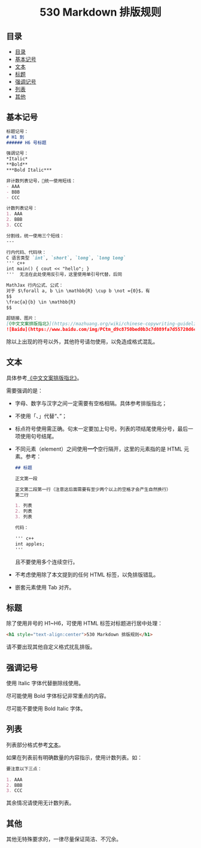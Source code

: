 <h1 style="text-align:center">530 Markdown 排版规则</h1>

## 目录

- [目录](#目录)
- [基本记号](#基本记号)
- [文本](#文本)
- [标题](#标题)
- [强调记号](#强调记号)
- [列表](#列表)
- [其他](#其他)

## 基本记号

``` markdown
标题记号：
# H1 到
###### H6 号标题

强调记号：
*Italic*
**Bold**
***Bold Italic***

非计数列表记号，统一使用短线：
- AAA
- BBB
- CCC

计数列表记号：
1. AAA
2. BBB
3. CCC

分割线，统一使用三个短线：
---

行内代码、代码块：
C 语言类型 `int`, `short`, `long`, `long long`
''' c++
int main() { cout << "hello"; }
'''  无法在此处使用反引号，这里使用单引号代替，后同

MathJax 行内公式、公式：
对于 $\forall a, b \in \mathbb{R} \cup b \not ={0}$，有
$$
\frac{a}{b} \in \mathbb{R}
$$

超链接、图片：
[《中文文案排版指北》](https://mazhuang.org/wiki/chinese-copywriting-guidelines/)
![Baidu](https://www.baidu.com/img/PCtm_d9c8750bed0b3c7d089fa7d55720d6cf.png)
```

除以上出现的符号以外，其他符号请勿使用，以免造成格式混乱。

## 文本

具体参考[《中文文案排版指北》](https://mazhuang.org/wiki/chinese-copywriting-guidelines/)。

需要强调的是：

- 字母、数字与汉字之间一定需要有空格相隔。具体参考排版指北；
- 不使用「、」代替“、”；
- 标点符号使用需正确。句末一定要加上句号。列表的项结尾使用分号，最后一项使用句号结尾。
- 不同元素（element）之间使用**一个**空行隔开，这里的元素指的是 HTML 元素。参考：

  ``` markdown
  ## 标题

  正文第一段

  正文第二段第一行（注意这后面需要有至少两个以上的空格才会产生自然换行）  
  第二行

  1. 列表
  2. 列表
  3. 列表

  代码：

  ''' c++
  int apples;
  '''
  ```

  且不要使用多个连续空行。
- 不考虑使用除了本文提到的任何 HTML 标签，以免排版错乱。
- 嵌套元素使用 Tab 对齐。

## 标题

除了使用井号的 H1~H6，可使用 HTML 标签对标题进行居中处理：

``` html
<h1 style="text-align:center">530 Markdown 排版规则</h1>
```

请不要出现其他自定义格式扰乱排版。

## 强调记号

使用 Italic 字体代替删除线使用。

尽可能使用 Bold 字体标记非常重点的内容。

尽可能不要使用 Bold Italic 字体。

## 列表

列表部分格式参考[文本](#文本)。

如果在列表前有明确数量的内容指示，使用计数列表。如：

``` markdown
要注意以下三点：

1. AAA
2. BBB
3. CCC
```

其余情况请使用无计数列表。

## 其他

其他无特殊要求的，一律尽量保证简洁、不冗余。
